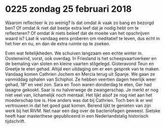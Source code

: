 # 0225 zondag 25 februari 2018
Waarom reflecteer ik zo weinig? Is dat omdat ik vaak zo bang en bezorgd ben? Of omdat ik niet dat beetje extra leef dat je nodig hebt om te reflecteren? Of omdat ik niets beleef dat de moeite van het opschrijven waard is? Laat ik vandaag eens proberen om meditatief te leven, dus echt in het hier en nu, en dan de extra ruimte op te zoeken.

Even wat feitelijkheden. We schuiven langzaam een echte winter in. Oostenwind, vorst, ook overdag. In Friesland is het scheepvaartverkeer en de bemaling van sloten en kleine vaarten stilgelegd. Gisteravond Teun en Greetje te eten gehad. Altijd een uitdaging om er een gesprek van te maken. Vandaag komen Cathrien Jochem en Mercia terug uit Spanje. We gaan ze vanmiddag ophalen van Schiphol. Ze hebben veertien dagen heerlijk weer gehad, 18° en veel zon. Sara en Toon waren donderdag te eten, Ger had lasagne gekookt. Saar is nu halverwege de zwangerschap. Je merkt er nog niet veel van, lichamelijk noch mentaal. Het lijkt alsof ze nog niet aan het moederschap toe is. Hoe anders was dat bij Cathrien. Toch ben ik er wel vertrouwen in dat het goed gaat komen. Berend lijkt te genieten van zijn werk bij het RIVM. Net naar een dag over de bacteriofagen geweest. Sietske heeft haar masterthese gepubliceerd in een Nederlandstalig historisch tijdschrift.

